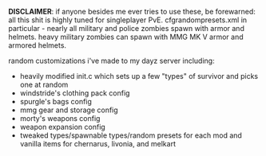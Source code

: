 **DISCLAIMER**: if anyone besides me ever tries to use these, be forewarned: all this shit is highly tuned for singleplayer PvE.
cfgrandompresets.xml in particular - nearly all military and police zombies spawn with armor and helmets. heavy military zombies can
spawn with MMG MK V armor and armored helmets.

random customizations i've made to my dayz server including:

* heavily modified init.c which sets up a few "types" of survivor and picks one at random
* windstride's clothing pack config
* spurgle's bags config
* mmg gear and storage config
* morty's weapons config
* weapon expansion config
* tweaked types/spawnable types/random presets for each mod and vanilla items for chernarus, livonia, and melkart
